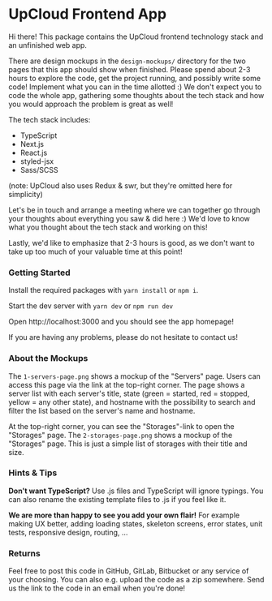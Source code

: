 # UpCloud Frontend App

Hi there! This package contains the UpCloud frontend technology stack and an
unfinished web app.

There are design mockups in the `design-mockups/` directory for the two pages
that this app should show when finished. Please spend about 2-3 hours to explore
the code, get the project running, and possibly write some code! Implement what
you can in the time allotted :) We don't expect you to code the whole app,
gathering some thoughts about the tech stack and how you would approach the
problem is great as well!

The tech stack includes:

- TypeScript
- Next.js
- React.js
- styled-jsx
- Sass/SCSS

(note: UpCloud also uses Redux & swr, but they're omitted here for simplicity)

Let's be in touch and arrange a meeting where we can together go through your
thoughts about everything you saw & did here :) We'd love to know what you
thought about the tech stack and working on this!

Lastly, we'd like to emphasize that 2-3 hours is good, as we don't want to take
up too much of your valuable time at this point!

### Getting Started

Install the required packages with `yarn install` or `npm i`.

Start the dev server with `yarn dev` or `npm run dev`

Open http://localhost:3000 and you should see the app homepage!

If you are having any problems, please do not hesitate to contact us!

### About the Mockups

The `1-servers-page.png` shows a mockup of the "Servers" page. Users can access
this page via the link at the top-right corner. The page shows a server list
with each server's title, state (green = started, red = stopped, yellow = any
other state), and hostname with the possibility to search and filter the list
based on the server's name and hostname.

At the top-right corner, you can see the "Storages"-link to open the "Storages"
page. The `2-storages-page.png` shows a mockup of the "Storages" page. This is
just a simple list of storages with their title and size.

### Hints & Tips

**Don't want TypeScript?** Use .js files and TypeScript will ignore typings.
You can also rename the existing template files to .js if you feel like it.

**We are more than happy to see you add your own flair!** For example making UX
better, adding loading states, skeleton screens, error states, unit tests,
responsive design, routing, ...

### Returns

Feel free to post this code in GitHub, GitLab, Bitbucket or any service of your
choosing. You can also e.g. upload the code as a zip somewhere. Send us the link
to the code in an email when you're done!
